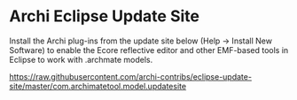 Archi Eclipse Update Site
===================

Install the Archi plug-ins from the update site below (Help -> Install New Software) to enable the Ecore reflective editor and other EMF-based tools in Eclipse to work with .archmate models.

https://raw.githubusercontent.com/archi-contribs/eclipse-update-site/master/com.archimatetool.model.updatesite
